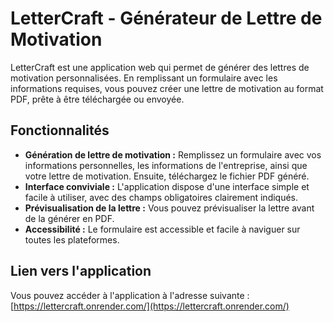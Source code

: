 # **LetterCraft - Générateur de Lettre de Motivation**

LetterCraft est une application web qui permet de générer des lettres de motivation personnalisées. En remplissant un formulaire avec les informations requises, vous pouvez créer une lettre de motivation au format PDF, prête à être téléchargée ou envoyée.

## **Fonctionnalités**

- **Génération de lettre de motivation :** Remplissez un formulaire avec vos informations personnelles, les informations de l'entreprise, ainsi que votre lettre de motivation. Ensuite, téléchargez le fichier PDF généré.
- **Interface conviviale :** L'application dispose d'une interface simple et facile à utiliser, avec des champs obligatoires clairement indiqués.
- **Prévisualisation de la lettre :** Vous pouvez prévisualiser la lettre avant de la générer en PDF.
- **Accessibilité :** Le formulaire est accessible et facile à naviguer sur toutes les plateformes.

## **Lien vers l'application**

Vous pouvez accéder à l'application à l'adresse suivante :  
[https://lettercraft.onrender.com/](https://lettercraft.onrender.com/)
